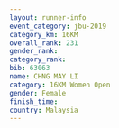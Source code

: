 ```yaml
---
layout: runner-info 
event_category: jbu-2019 
category_km: 16KM  
overall_rank: 231
gender_rank: 
category_rank: 
bib: 63063
name: CHNG MAY LI
category: 16KM Women Open
gender: Female
finish_time: 
country: Malaysia
---
```


